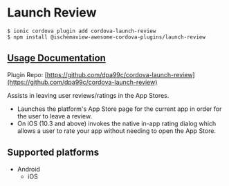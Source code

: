 # Launch Review

```
$ ionic cordova plugin add cordova-launch-review
$ npm install @ischemaview-awesome-cordova-plugins/launch-review
```

## [Usage Documentation](https://danielsogl.gitbook.io/awesome-cordova-plugins/plugins/launch-review/)

Plugin Repo: [https://github.com/dpa99c/cordova-launch-review](https://github.com/dpa99c/cordova-launch-review)

Assists in leaving user reviews/ratings in the App Stores.
- Launches the platform's App Store page for the current app in order for the user to leave a review.
- On iOS (10.3 and above) invokes the native in-app rating dialog which allows a user to rate your app without needing to open the App Store.

## Supported platforms

- Android
  - iOS
  


